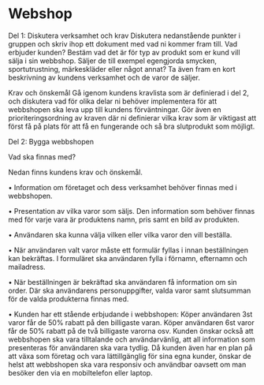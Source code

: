 # Webshop

Del 1: Diskutera verksamhet och krav
Diskutera nedanstående punkter i gruppen och skriv ihop ett dokument med vad ni kommer fram till.
Vad erbjuder kunden?
Bestäm vad det är för typ av produkt som er kund vill sälja i sin webbshop. Säljer de till exempel egengjorda
smycken, sportutrustning, märkeskläder eller något annat?
Ta även fram en kort beskrivning av kundens verksamhet och de varor de säljer.

Krav och önskemål
Gå igenom kundens kravlista som är definierad i del 2, och diskutera vad för olika delar ni behöver
implementera för att webbshopen ska leva upp till kundens förväntningar.
Gör även en prioriteringsordning av kraven där ni definierar vilka krav som är viktigast att först få på plats för
att få en fungerande och så bra slutprodukt som möjligt. 







Del 2: Bygga webbshopen

Vad ska finnas med?

Nedan finns kundens krav och önskemål.

• Information om företaget och dess verksamhet behöver finnas med i webbshopen.

• Presentation av vilka varor som säljs. Den information som behöver finnas med för varje vara är
produktens namn, pris samt en bild av produkten.

• Användaren ska kunna välja vilken eller vilka varor den vill beställa.

• När användaren valt varor måste ett formulär fyllas i innan beställningen kan bekräftas. I formuläret
ska användaren fylla i förnamn, efternamn och mailadress.

• När beställningen är bekräftad ska användaren få information om sin order. Där ska användarens
personuppgifter, valda varor samt slutsumman för de valda produkterna finnas med.

• Kunden har ett stående erbjudande i webbshopen: Köper användaren 3st varor får de 50% rabatt på
den billigaste varan. Köper användaren 6st varor får de 50% rabatt på de två billigaste varorna osv.
Kunden önskar också att webbshopen ska vara tilltalande och användarvänlig, att all information som
presenteras för användaren ska vara tydlig. Då kunden även har en plan på att växa som företag och vara
lättillgänglig för sina egna kunder, önskar de helst att webbshopen ska vara responsiv och användbar oavsett
om man besöker den via en mobiltelefon eller laptop.

